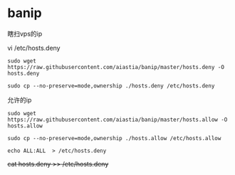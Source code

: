 # banip
瞎扫vps的ip

vi /etc/hosts.deny
````
sudo wget https://raw.githubusercontent.com/aiastia/banip/master/hosts.deny -O hosts.deny 
````



````
sudo cp --no-preserve=mode,ownership ./hosts.deny /etc/hosts.deny
````


允许的ip

````
sudo wget https://raw.githubusercontent.com/aiastia/banip/master/hosts.allow -O hosts.allow 
````
````
sudo cp --no-preserve=mode,ownership ./hosts.allow /etc/hosts.allow
````
````
echo ALL:ALL  > /etc/hosts.deny
````

~~cat hosts.deny >> /etc/hosts.deny~~






